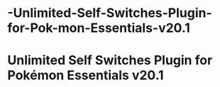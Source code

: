 # -Unlimited-Self-Switches-Plugin-for-Pok-mon-Essentials-v20.1
# Unlimited Self Switches Plugin for Pokémon Essentials v20.1
